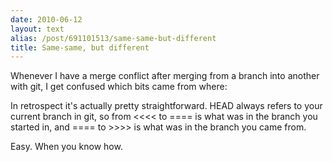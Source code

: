 ```yaml
---
date: 2010-06-12
layout: text
alias: /post/691101513/same-same-but-different
title: Same-same, but different
---
```


Whenever I have a merge conflict after merging from a branch into another with git, I get confused which bits came from where:

<script src="http://gist.github.com/435934.js?file=gistfile1.diff"></script>

In retrospect it's actually pretty straightforward. HEAD always refers to your current branch in git, so from <<<< to ==== is what was in the branch you started in, and ==== to >>>> is what was in the branch you came from.

Easy. When you know how.
